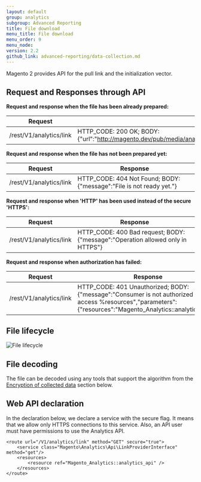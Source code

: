 ```yaml
---
layout: default
group: analytics
subgroup: Advanced Reporting
title: File download
menu_title: File download
menu_order: 9
menu_node:
version: 2.2
github_link: advanced-reporting/data-collection.md
---
```


Magento 2 provides API for the pull link and the initialization vector.

## Request and Responses through API

**Request and response when the file has been already prepared:**

|Request|Response|
|--- |--- |
|/rest/V1/analytics/link|HTTP_CODE: 200 OK;  BODY: {"url":"http://magento.dev/pub/media/analytics/jsldjsfdkldf/data.tgz","initialization_vector":"base64encodedData"}|

**Request and response when the file has not been prepared yet:**

|Request|Response|
|--- |--- |
|/rest/V1/analytics/link|HTTP_CODE: 404 Not Found; BODY: {"message":"File is not ready yet."}|

**Request and response when 'HTTP' has been used instead of the secure 'HTTPS':**

|Request|Response|
|--- |--- |
|/rest/V1/analytics/link|HTTP_CODE: 400 Bad request; BODY: {"message":"Operation allowed only in HTTPS"}|

**Request and response when authorization has failed:**

|Request|Response|
|--- |--- |
|/rest/V1/analytics/link|HTTP_CODE: 401 Unauthorized;  BODY:{"message":"Consumer is not authorized to access %resources","parameters":{"resources":"Magento_Analytics::analytics_api"}}|

## File lifecycle

 ![File lifecycle](./images/mbi_file_exchange.png)

## File decoding

The file can be decoded using any tools that support the algorithm from the [Encryption of collected data](#encryption-of-collected-data) section below.

## Web API declaration

In the declaration below, we declare a service with the secure flag. It means that we allow only HTTPS connections to this service. Also, an API user must have permissions to use the Analytics API.

```
<route url="/V1/analytics/link" method="GET" secure="true">
    <service class="Magento\Analytics\Api\LinkProviderInterface" method="get"/>
    <resources>
        <resource ref="Magento_Analytics::analytics_api" />
    </resources>
</route>
```